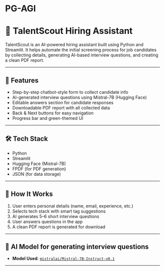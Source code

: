 # PG-AGI

# 🤖 TalentScout Hiring Assistant

TalentScout is an AI-powered hiring assistant built using Python and Streamlit. It helps automate the initial screening process for job candidates by collecting details, generating AI-based interview questions, and creating a clean PDF report.

---

## 🚀 Features

- Step-by-step chatbot-style form to collect candidate info
- AI-generated interview questions using Mistral-7B (Hugging Face)
- Editable answers section for candidate responses
- Downloadable PDF report with all collected data
- Back & Next buttons for easy navigation
- Progress bar and green-themed UI

---

## 🛠️ Tech Stack

- Python  
- Streamlit  
- Hugging Face (Mistral-7B)  
- FPDF (for PDF generation)  
- JSON (for data storage)

---

## 🧪 How It Works

1. User enters personal details (name, email, experience, etc.)
2. Selects tech stack with smart tag suggestions
3. AI generates 5–6 short interview questions
4. User answers questions in the app
5. A clean PDF report is generated for download

---

## 🧠 AI Model for generating interview questions

- **Model Used**: [`mistralai/Mistral-7B-Instruct-v0.1`](https://huggingface.co/mistralai/Mistral-7B-Instruct-v0.1)
---
